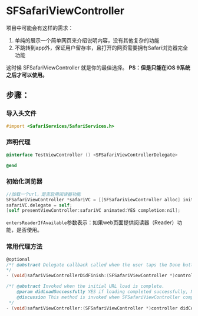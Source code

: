 # SFSafariViewController
项目中可能会有这样的需求：
1. 单纯的展示一个简单网页来介绍说明内容，没有其他复杂的功能
2. 不跳转到app外，保证用户留存率，且打开的网页需要拥有Safari浏览器完全功能

这时候 SFSafariViewController 就是你的最佳选择。 **PS：但是只能在iOS 9系统之后才可以使用。**

## 步骤：
### 导入头文件
```objective-c
#import <SafariServices/SafariServices.h>
```

### 声明代理
```objective-c
@interface TestViewController () <SFSafariViewControllerDelegate>

@end
```

### 初始化浏览器
```objective-c
//加载一个url，是否启用阅读器功能
SFSafariViewController *safariVC = [[SFSafariViewController alloc] initWithURL:[NSURL URLWithString:@"https://www.baidu.com"] entersReaderIfAvailable:YES];
safariVC.delegate = self;
[self presentViewController:safariVC animated:YES completion:nil];
```
`entersReaderIfAvailable`参数表示：如果web页面提供阅读器（Reader）功能，是否使用。

### 常用代理方法
```objective-c
@optional
/*! @abstract Delegate callback called when the user taps the Done button. Upon this call, the view controller is dismissed modally. 
*/
- (void)safariViewControllerDidFinish:(SFSafariViewController *)controller;

/*! @abstract Invoked when the initial URL load is complete.
    @param didLoadSuccessfully YES if loading completed successfully, NO if loading failed.
    @discussion This method is invoked when SFSafariViewController completes the loading of the URL that you pass to its initializer. It is not invoked for any subsequent page loads in the same SFSafariViewController instance.
 */
- (void)safariViewController:(SFSafariViewController *)controller didCompleteInitialLoad:(BOOL)didLoadSuccessfully;
```
